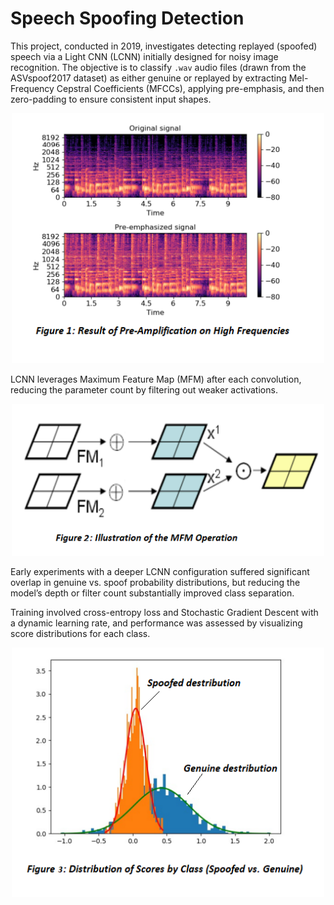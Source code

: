 # Speech Spoofing Detection


This project, conducted in 2019, investigates detecting replayed (spoofed) speech via a Light CNN (LCNN) initially designed for noisy image recognition. The objective is to classify `.wav` audio files (drawn from the ASVspoof2017 dataset) as either genuine or replayed by extracting Mel-Frequency Cepstral Coefficients (MFCCs), applying pre-emphasis, and then zero-padding to ensure consistent input shapes.
<p align="center">
  <img src="images/Pre_amplification.png" alt="Description" width="500"/>
</p>
LCNN leverages Maximum Feature Map (MFM) after each convolution, reducing the parameter count by filtering out weaker activations.
<p align="center">
  <img src="images/MFM.png" alt="Description" width="500"/>
</p>                                                  
Early experiments with a deeper LCNN configuration suffered significant overlap in genuine vs. spoof probability distributions, but reducing the model’s depth or filter count substantially improved class separation.

Training involved cross-entropy loss and Stochastic Gradient Descent with a dynamic learning rate, and performance was assessed by visualizing score distributions for each class.
<p align="center">
  <img src="images/Distribution_Scores.png" alt="Description" width="500"/>
</p>                                                  

